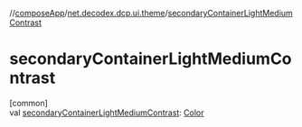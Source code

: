 //[composeApp](../../index.md)/[net.decodex.dcp.ui.theme](index.md)/[secondaryContainerLightMediumContrast](secondary-container-light-medium-contrast.md)

# secondaryContainerLightMediumContrast

[common]\
val [secondaryContainerLightMediumContrast](secondary-container-light-medium-contrast.md): [Color](https://developer.android.com/reference/kotlin/androidx/compose/ui/graphics/Color.html)
